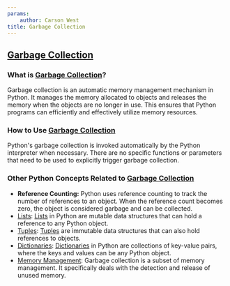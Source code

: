 ```yaml
---
params:
	author: Carson West
title: Garbage Collection
--- 
```

## [Garbage Collection](./../garbage-collection/)

### What is [Garbage Collection](./../garbage-collection/)?
Garbage collection is an automatic memory management mechanism in Python. It manages the memory allocated to objects and releases the memory when the objects are no longer in use. This ensures that Python programs can efficiently and effectively utilize memory resources.

### How to Use [Garbage Collection](./../garbage-collection/)
Python's garbage collection is invoked automatically by the Python interpreter when necessary. There are no specific functions or parameters that need to be used to explicitly trigger garbage collection.

### Other Python Concepts Related to [Garbage Collection](./../garbage-collection/)
- **Reference Counting:** Python uses reference counting to track the number of references to an object. When the reference count becomes zero, the object is considered garbage and can be collected.
- [Lists](./../lists/): [Lists](./../lists/) in Python are mutable data structures that can hold a reference to any Python object.
- [Tuples](./../tuples/): [Tuples](./../tuples/) are immutable data structures that can also hold references to objects.
- [Dictionaries](./../dictionaries/): [Dictionaries](./../dictionaries/) in Python are collections of key-value pairs, where the keys and values can be any Python object.
- [Memory Management](./../memory-management/): Garbage collection is a subset of memory management. It specifically deals with the detection and release of unused memory.